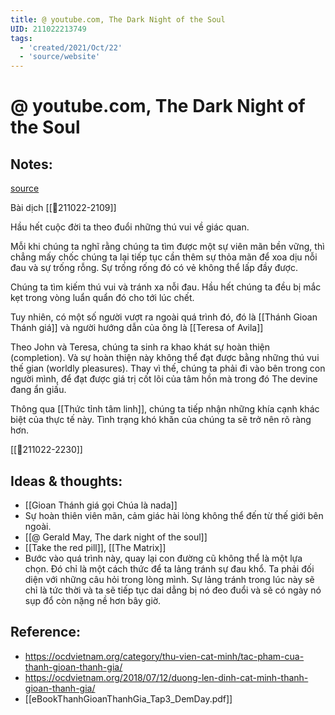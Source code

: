 ```yaml
---
title: @ youtube.com, The Dark Night of the Soul
UID: 211022213749
tags:
  - 'created/2021/Oct/22'
  - 'source/website'
---
```

# @ youtube.com, The Dark Night of the Soul

## Notes:
[source](https://www.youtube.com/watch?v=GXq6YyvA_vM)

Bài dịch
[[💬211022-2109]]

Hầu hết cuộc đời ta theo đuổi những thú vui về giác quan.

Mỗi khi chúng ta nghĩ rằng chúng ta tìm được một sự viên mãn bền vững, thì chẳng mấy chốc chúng ta lại tiếp tục cần thêm sự thỏa mãn để xoa dịu nỗi đau và sự trống rỗng. Sự trống rống đó có vẻ không thể lấp đầy được.

Chúng ta tìm kiếm thú vui và tránh xa nỗi đau. Hầu hết chúng ta đều bị mắc kẹt trong vòng luẩn quẩn đó cho tới lúc chết.

Tuy nhiên, có một số người vượt ra ngoài quá trình đó, đó là [[Thánh Gioan Thánh giá]] và người hướng dẫn của ông là [[Teresa of Avila]]

Theo John và Teresa, chúng ta sinh ra khao khát sự hoàn thiện (completion). Và sự hoàn thiện này không thể đạt được bằng những thú vui thế gian (worldly pleasures). Thay vì thế, chúng ta phải đi vào bên trong con người mình, để đạt được giá trị cốt lõi của tâm hồn mà trong đó The devine đang ẩn giấu.

Thông qua [[Thức tỉnh tâm linh]], chúng ta tiếp nhận những khía cạnh khác biệt của thực tế này. Tình trạng khó khăn của chúng ta sẽ trở nên rõ ràng hơn.

[[💬211022-2230]]

## Ideas & thoughts:
- [[Gioan Thánh giá gọi Chúa là nada]]
- Sự hoàn thiên viên mãn, cảm giác hài lòng không thể đến từ thế giới bên ngoài.
- [[@ Gerald May, The dark night of the soul]]
- [[Take the red pill]], [[The Matrix]]
- Bước vào quá trình này, quay lại con đường cũ không thể là một lựa chọn. Đó chỉ là một cách thức để ta lảng tránh sự đau khổ. Ta phải đối diện với những câu hỏi trong lòng mình. Sự lảng tránh trong lúc này sẽ chỉ là tức thời và ta sẽ tiếp tục dai dẳng bị nó đeo đuổi và sẽ có ngày nó sụp đổ còn nặng nề hơn bây giờ.

## Reference:
- https://ocdvietnam.org/category/thu-vien-cat-minh/tac-pham-cua-thanh-gioan-thanh-gia/
- https://ocdvietnam.org/2018/07/12/duong-len-dinh-cat-minh-thanh-gioan-thanh-gia/
- [[eBookThanhGioanThanhGia_Tap3_DemDay.pdf]]